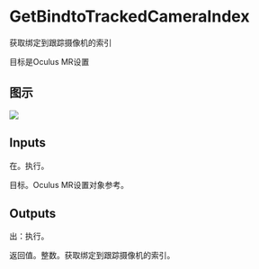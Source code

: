 # GetBindtoTrackedCameraIndex

获取绑定到跟踪摄像机的索引

目标是Oculus MR设置

## 图示

![]($-20221218-20155755.png)

## Inputs

在。执行。

目标。Oculus MR设置对象参考。  

## Outputs

出：执行。

返回值。整数。获取绑定到跟踪摄像机的索引。
